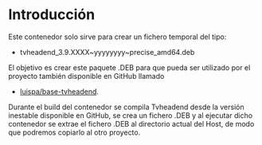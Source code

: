 # Introducción

Este contenedor solo sirve para crear un fichero temporal del tipo:

* tvheadend_3.9.XXXX~yyyyyyyy~precise_amd64.deb

El objetivo es crear este paquete .DEB para que pueda ser utilizado por el proyecto también disponible en GitHub llamado

* [luispa/base-tvheadend](https://registry.hub.docker.com/u/luispa/base-tvheadend/). 

Durante el build del contenedor se compila Tvheadend desde la versión inestable disponible en GitHub, se crea un fichero .DEB y al ejecutar dicho contenedor se extrae el fichero .DEB al directorio actual del Host, de modo que podremos copiarlo al otro proyecto. 


